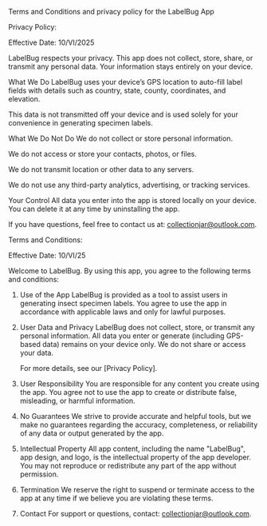 Terms and Conditions and privacy policy for the LabelBug App

Privacy Policy:
 
Effective Date: 10/VI/2025

LabelBug respects your privacy. This app does not collect, store, share, or transmit any personal data. Your information stays entirely on your device.

What We Do
  LabelBug uses your device’s GPS location to auto-fill label fields with details such as country, state, county, coordinates, and elevation.

  This data is not transmitted off your device and is used solely for your convenience in generating specimen labels.

What We Do Not Do
  We do not collect or store personal information.

  We do not access or store your contacts, photos, or files.

  We do not transmit location or other data to any servers.

  We do not use any third-party analytics, advertising, or tracking services.

Your Control
  All data you enter into the app is stored locally on your device. You can delete it at any time by uninstalling the app.

  If you have questions, feel free to contact us at: collectionjar@outlook.com.

Terms and Conditions:

  Effective Date: 10/VI/25

  Welcome to LabelBug. By using this app, you agree to the following terms and conditions:

  1. Use of the App
     LabelBug is provided as a tool to assist users in generating insect specimen labels. You agree to use the app in accordance with applicable laws and only for            lawful purposes.

  2. User Data and Privacy
     LabelBug does not collect, store, or transmit any personal information. All data you enter or generate (including GPS-based data) remains on your device only. We        do not share or access your data.

     For more details, see our [Privacy Policy].

  3. User Responsibility
     You are responsible for any content you create using the app. You agree not to use the app to create or distribute false, misleading, or harmful information.

  4. No Guarantees
     We strive to provide accurate and helpful tools, but we make no guarantees regarding the accuracy, completeness, or reliability of any data or output generated by       the app.

  5. Intellectual Property
     All app content, including the name "LabelBug", app design, and logo, is the intellectual property of the app developer. You may not reproduce or redistribute any       part of the app without permission.

  6. Termination
     We reserve the right to suspend or terminate access to the app at any time if we believe you are violating these terms.

  7. Contact
     For support or questions, contact: collectionjar@outlook.com.
